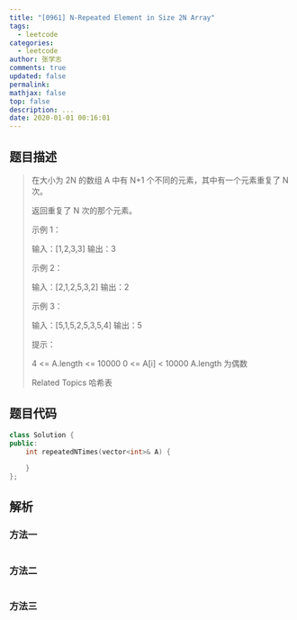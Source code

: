 ```yaml
---
title: "[0961] N-Repeated Element in Size 2N Array"
tags:
  - leetcode
categories:
  - leetcode
author: 张学志
comments: true
updated: false
permalink:
mathjax: false
top: false
description: ...
date: 2020-01-01 00:16:01
---
```


## 题目描述

> 在大小为 2N 的数组 A 中有 N+1 个不同的元素，其中有一个元素重复了 N 次。 
> 
> 返回重复了 N 次的那个元素。 
> 
> 
> 
> 
> 
> 
> 示例 1： 
> 
> 输入：[1,2,3,3]
> 输出：3
> 
> 
> 示例 2： 
> 
> 输入：[2,1,2,5,3,2]
> 输出：2
> 
> 
> 示例 3： 
> 
> 输入：[5,1,5,2,5,3,5,4]
> 输出：5
> 
> 
> 
> 
> 提示： 
> 
> 
> 4 <= A.length <= 10000 
> 0 <= A[i] < 10000 
> A.length 为偶数 
> 
> Related Topics 哈希表

## 题目代码

```cpp
class Solution {
public:
    int repeatedNTimes(vector<int>& A) {
        
    }
};
```

## 解析

### 方法一

```cpp

```

### 方法二

```cpp

```

### 方法三

```cpp

```

